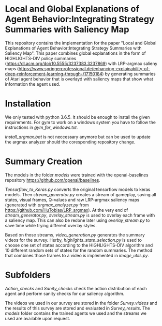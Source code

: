 # Local and Global Explanations of Agent Behavior:Integrating Strategy Summaries with Saliency Map

This repository contains the implementation for the paper "Local and Global Explanations of Agent Behavior:Integrating Strategy Summaries with Saliency Map".
This paper combines global explanations in the form of HIGHLIGHTS-DIV policy summaries (https://dl.acm.org/doi/10.5555/3237383.3237869) with LRP-argmax salieny maps (https://www.springerprofessional.de/enhancing-explainability-of-deep-reinforcement-learning-through-/17150184) 
by generating summaries of Atari agent behavior that is overlayd with saliency maps that show what information the agent used.

# Installation

We only tested with python 3.6.5.
It should be enough to install the given requirements.
For gym to work on a windows system you have to follow the instructions in *gym_for_windows.txt*.

*install_argmax.bat* is not neccessary anymore but can be used to update the argmax analyzer should the coresponding repository change.

# Summary Creation
The models in the folder *models* were trained with the openai-baselines repository https://github.com/openai/baselines.

*Tensorflow_to_Keras.py* converts the original tensorflow models to keras models.
Then *stream_generator.py* creates a stream of gameplay, saving all states, visual frames, Q-values and raw LRP-argmax saliency maps (generated with *argmax_analyzer.py* from https://github.com/HuTobias/LRP_argmax). 
At the very end of *stream_generator.py*, *overlay_stream.py* is used to overlay each frame with a saliency map.
This can also be redone later using *overlay_stream.py* to save time while trying different overlay styles.

Based on those streams, *video_generation.py* generates the summary videos for the survey.
Herby, *highlights_state_selection.py* is used to choose one set of states according to the HIGHLIGHTS-DIV algorithm and 10 different random sets of states for the random summaries.
The method that combines those frames to a video is implemented in *image_utils.py*.

# Subfolders
*Action_checks* and *Sanity_checks* check the action distribution of each agent and perform sanity checks for our saliency algorithm.

The videos we used in our survey are stored in the folder *Survey_videos* and the results of this survey are stored and evaluated in *Survey_results*. 
The *models* folder contains the trained agents we used and the streams we used are available upon request.


